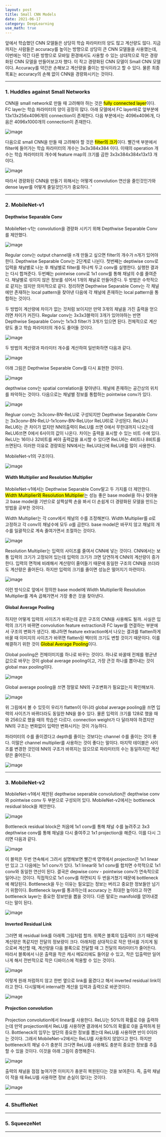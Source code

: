 ```yaml
---
layout: post
title: Small CNN Models
date: 2021-06-17
category: DeepLearning
use_math: true
---
```


앞에서 학습했던 CNN 모델들은 상당히 학습 파라미터의 양도 많고 계산량도 많다. 지금까지는 사람들은 accuracy를 높이는 방향으로 상당히 큰 CNN 모델들을 사용했는데, 이번에는 약간 다른 방향으로 모바일 환경에서도 사용할 수 있는 상대적으로 작은 경량화된 CNN 모델을 만들어보고자 했다. 이 작고 경량화된 CNN 모델이 Small CNN 모델이다. Accuracy를 약간은 손해보고 계산량을 줄이는 방식이라고 할 수 있다. 물론 최종목표는 accuracy의 손해 없이 CNN을 경량화시키는 것이다. 

---

### 1. Huddles against Small Networks

CNN을 small network로 만들 때 고려해야 하는 것은 <mark>fully connected layer</mark>이다. FC layer는 학습 파라미터의 양이 굉장히 많다. 아래 모델에서 FC layer바로 앞부분에 13x13x256x4096개의 connection이 존재한다. 다음 부분에서는 4096x4096개, 다음은 4096x1000개의 connection이 존재한다. 

![image](https://user-images.githubusercontent.com/61526722/122007938-73e3fb80-cdf3-11eb-957c-7f9bac25b94b.png)

다음으로 small CNN을 만들 때 고려해야 할 것은 <mark>filter의 크기</mark>이다. 빨간색 부분에서 filter에 들어가는 학습 파라미터의 개수는 3x3x384x384 이다. 이때의 operation 개수는 학습 파라미터의 개수에 feature map의 크기를 곱한 3x3x384x384x13x13 개 이다.

![image](https://user-images.githubusercontent.com/61526722/122008667-45b2eb80-cdf4-11eb-9c32-4d9cd049ef44.png)

따라서 경량화된 CNN을 만들기 위해서는 어떻게 convolution 연산을 줄인것인가와 dense layer를 어떻게 줄일것인가가 중요하다. '

---

### 2. MobileNet-v1

#### Depthwise Separable Conv

MobileNet-v1는 convolution을 경량화 시키기 위해 Depthwise Separable Conv를 제안했다. 

![image](https://user-images.githubusercontent.com/61526722/122022960-11dec280-ce02-11eb-9f9c-1a27febf66f0.png)

Regular conv는 output channel을 n개 만들고 싶으면 filter의 개수가 n개가 있어야 한다. Depthwise Separable Conv는 2단계로 나뉜다. 첫번째는 deptiwise conv로 입력을 채널별로 나눈 후 채널별로 filter를 하나씩 두고 conv를 실행한다. 실행한 결과는 다시 합쳐준다. 두번째는 pointwise conv로 1x1 conv를 통해 채널의 수를 줄여준다. 채널별로 섞이지 않은 정보를 섞어서 1개의 채널로 만들어준다. 두 방법은 수학적으로 같지는 않지만 의미적으로 같다. 정리하면 Depthwise Separable Conv는 각 채널에만 존재하는 local pattern을 찾아낸 다음에 각 채널에 존재하는 local pattern을 통합하는 것이다. 

두 방법이 계산량에 차이가 없는 것처럼 보이지만 만약 3개의 채널을 가진 출력을 얻으려면 차이가 커진다. Regular conv는 3x3x3블럭이 3개가 있어야하는 반면 Depthwise Separable Conv는 1x1x3 filter가 3개가 있으면 된다. 전체적으로 계산량도 줄고 학습 파라미터의 개수도 줄어들 것이다. 

![image](https://user-images.githubusercontent.com/61526722/122023306-5ff3c600-ce02-11eb-87dd-7a650856ecaf.png)

두 방법의 계산량과 파라미터 개수를 계산하여 일반화하면 다음과 같다. 

![image](https://user-images.githubusercontent.com/61526722/122024547-7fd7b980-ce03-11eb-8556-d5220f16c002.png)


아래 그림은 Depthwise Separable Conv를 다시 표현한 것이다. 

![image](https://user-images.githubusercontent.com/61526722/122023941-f6c08280-ce02-11eb-9102-d5264948f813.png)

depthwise conv는 spatial correlation을 찾아낸다. 채널에 존재하는 공간상의 위치를 파악하는 것이다. 다음으로는 채널별 정보를 통합하는 pointwise conv가 있다. 

![image](https://user-images.githubusercontent.com/61526722/122025142-12785880-ce04-11eb-9b86-841c426fb8b4.png)

Regluar conv는 3x3conv-BN-ReLU로 구성되지만 Depthwise Separable Conv는 3x3conv-BN-ReLU-1x1conv-BN-ReLU(or ReLU6)로 구성된다. ReLU나 ReLU6는 큰 차이가 없지만 NN의출력이 ReLU를 쓰면 0에서 무한대까지 나오는데 ReLU6쓰면 0에서 6사이의 값이 나온다. 차이는 출력을 표시할 수 있는 비트 수에 있다. ReLU는 16이나 32비트를 써야 출력값을 표시할 수 있다면 ReLU6는 4비트나 8비트를 쓰면된다. 이러한 이유로 경량회된 NN에서는 ReLU대신에 ReLU6를 많이 사용한다. 

MobileNet-v1의 구조이다. 

![image](https://user-images.githubusercontent.com/61526722/122026572-4e5fed80-ce05-11eb-9c1f-052ad89ef0f2.png)

#### Width Multiplier and Resolution Multiplier

MobileNet-v1에서는 Depthwise Separable Conv말고 두 가지를 더 제안한다. <mark>Width Multiplier와 Resolution Multiplier</mark>는 성능 좋은 base model을 하나 찾아놓고 base model을 기반으로 살짝살짝 손을 봐서 더 손쉽게 더 경량화된 모델을 만드는 방법을 공부한 것이다. 

Width Multiplier는 각 conv에서 채널의 수를 조정해본다. Width Multiplier를 $\alpha$로 고정하고 각 conv의 채널수에 모두 $\alpha$를 곱한다. base model은 바꾸지 않고 채널의 개수를 일괄적으로 계속 줄여가면서 조절하는 것이다. 

![image](https://user-images.githubusercontent.com/61526722/122028232-caa70080-ce06-11eb-8875-50cf55380fed.png)

Resolution Multiplier는 입력의 사이즈를 줄여서 CNN에 넣는 것이다. CNN에서는 보통 입력의 크기가 고정되어 있는데 입력의 크기가 크면 당연하게 CNN의 계산량이 증가한다. 입력의 면적에 비례해서 계산량이 줄어들기 때문에 동일한 구조의 CNN을 쓰더라도 계산량은 줄어든다. 하지만 입력의 크기를 줄이면 성능은 떨어지기 마련이다. 

![image](https://user-images.githubusercontent.com/61526722/122028925-705a6f80-ce07-11eb-9bc1-22cf01094062.png)

이런 방식으로 앞에서 정의한 base model에 Width Multiplier와 Resolution Multiplier를 계속 곱해가면서 가장 좋은 것을 찾아낸다.

#### Global Average Pooling

하지만 어떻게 입력의 사이즈가 바뀌는데 같은 구조의 CNN을 사용해도 될까. 사실은 입력의 크기가 바뀌면 convolution feature extraction과 FC layer를 연결하는 부분에서 구조의 변화가 생긴다. 왜냐하면 feature extraction에서 나오는 결과를 flatten하게 바꿀 때 이미지의 사이즈가 바뀌면 flatten된 벡터의 크기도 변할 것이기 때문이다. 이를 해결하기 위한 것이 <mark>Global Average Pooling</mark>이다.

Global pooling은 전체이미지를 하나로 바꾸는 것이다. 하나로 바꿀때 전체를 평균낸 값으로 바꾸는 것이 global average pooling이고, 가장 큰것 하나를 뽑아내는 것이 global max pooling이다. 

![image](https://user-images.githubusercontent.com/61526722/122030723-fd51f880-ce08-11eb-8b1c-11f34e406d0a.png)

Global average pooling을 쓰면 정말로 NN의 구조변화가 필요없는지 확인해보자. 

![image](https://user-images.githubusercontent.com/61526722/122031217-78b3aa00-ce09-11eb-91af-f06da7f4caf1.png)

위 그림에서 볼 수 있듯이 우리가 flatten이 아니라 global average pooling을 쓰면 입력의 사이즈가 바뀌더라도 동일한 NN을 쓸수 있다. 물론 입력의 크기를 128로 했을 때와 256으로 했을 때의 학습은 다르다. connection weight가 다 달라져야 하겠지만 NN의 구조는 변화없이 입력만 변화시키는 것이 가능하다.  

파라미터의 수를 줄이겠다고 depth를 줄이는 것보다는 channel 수를 줄이는 것이 좋다. 이말은 channel multiplier를 사용하는 것이 좋다는 말이다. 마지막 테이블은 사이즈를 변경한 것인데 NN의 구조가 바뀌지는 않으므로 파라미터의 수는 동일하지만 계산량은 줄어든다. 

![image](https://user-images.githubusercontent.com/61526722/122032125-4eaeb780-ce0a-11eb-8c1e-edd9df9373ba.png)


---

### 3. MobileNet-v2

MobileNet-v1에서 제안된 depthwise seperable convolution은 depthwise conv와 pointwise conv 두 부분으로 구성되어 있다. MobileNet-v2에서는 bottleneck residual block을 제안한다. 

![image](https://user-images.githubusercontent.com/61526722/122047733-6f333d80-ce1b-11eb-9176-8f116407f58d.png)

Bottleneck residual block은 처음에 1x1 conv를 통해 채널 수를 늘려주고 3x3 depthwise conv를 통해 채널을 다시 줄여주고 1x1 projection을 해준다. 이를 다시 그리면 다음과 같다. 

![image](https://user-images.githubusercontent.com/61526722/122047812-87a35800-ce1b-11eb-8854-0e41ecef73e1.png)

이 블럭은 두번 연속해서 그려서 설명해보면 빨간색 영역에서 projection은 1x1 linear만 있고 그 다음에는 1x1 conv가 있다. 1x1 linear와 1x1 conv를 합치면 수학적으로 1x1 conv와 동일한 연산이 된다. 결국은 depwise conv - pointwise conv가 연속적으로 일어나는 것이다. 직접적으로 1x1 conv를 하면되지 두 번을거쳤기 때문에 bottleneck에 해당된다. Bottleneck을 두는 이유는 필요없는 정보는 버리고 중요한 정보들만 넘기기 위함이다. Bottleneck layer를 통과하는데 accuracy 는 최대한 높이라고 하면 bottleneck layer는 중요한 정보만을 뽑을 것이다. 다른 말로는 manifold를 얻어내겠다는 말이 된다. 

![image](https://user-images.githubusercontent.com/61526722/122047968-b1f51580-ce1b-11eb-9f49-396da03eabc6.png)

#### Inverted Residual Link

그러면 왜 residual link를 아래쪽 그림처럼 할까. 위쪽은 블록의 입출력이 크기 때문에 계산량은 똑같지만 전달의 정보량이 크다. 아래처럼 상대적으로 작은 텐서를 가지게 됨으로써 계산할 때, 계산량을 다음 블록으로 전달할 때 그 전달의 파라미터가 줄어든다. 따라서 블록에서 나온 출력을 작은 캐시 메모리에도 들어갈 수 있고, 작은 입출력만 일어나게 해서 전반적으로 작은 디바이스에 적용할 수 있는 것이다.

![image](https://user-images.githubusercontent.com/61526722/122049571-8d01a200-ce1d-11eb-8d1c-215a7d9bee22.png)

이렇게 원래 처럼하지 않고 한번 옆으로 link를 옮겼다고 해서 inverted residual link이라고 한다. 다시말해서 internal한 계산을 입력과 출력으로 바꾼것이다. 

![image](https://user-images.githubusercontent.com/61526722/122053579-d5bb5a00-ce21-11eb-8b48-0bd777f4d7f6.png)


#### Projection convolution

Projection convolution에서 linear를 사용한다. ReLU는 50%의 확률로 0을 출력하는데 만약 projection에서 ReLU를 사용하면 결과에서 50%의 확률로 0을 출력하게 된다. Bottleneck의 임무는 앞단의 중요한 정보를 뽑는데 ReLU를 사용하면 반이 0이라는 것이다. 그래서 MobileNet-v2에서는 ReLU를 사용하지 않았다고 한다. 하지만 bottleneck의 채널 수가 충분히 크다면 ReLU를 사용해도 충분히 중요한 정보를 추출할 수 있을 것이다. 이것을 아래 그림이 증명해준다. 

![image](https://user-images.githubusercontent.com/61526722/122052881-2088a200-ce21-11eb-9408-6f125d57ee87.png)

출력의 채널을 점점 높여가면 이미지가 충분히 복원된다는 것을 보여준다. 즉, 출력 채널이 작을 때 ReLU를 사용하면 정보 손실이 많다는 것이다. 

![image](https://user-images.githubusercontent.com/61526722/122053522-cb00c500-ce21-11eb-9933-7bce632f817e.png)

---

### 4. ShuffleNet



---

### 5. SqueezeNet

---





















